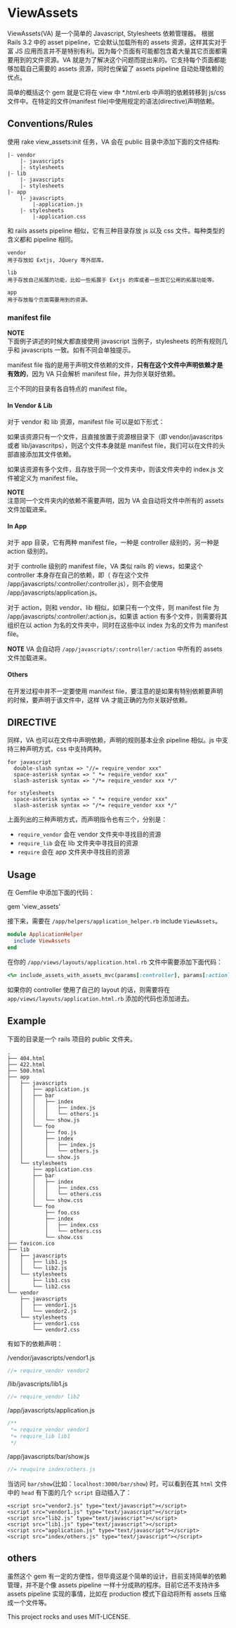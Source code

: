 # ViewAssets
ViewAssets(VA) 是一个简单的 Javascript, Stylesheets 依赖管理器。 根据 Rails 3.2 中的 asset pipeline，它会默认加载所有的 assets 资源，这样其实对于富 JS 应用而言并不是特别有利。因为每个页面有可能都包含着大量其它页面都需要用到的文件资源。VA 就是为了解决这个问题而提出来的。它支持每个页面都能够加载自己需要的 assets 资源，同时也保留了 assets pipeline 自动处理依赖的优点。   

简单的概括这个 gem 就是它将在 view 中 *.html.erb 中声明的依赖转移到 js/css 文件中。在特定的文件(manifest file)中使用规定的语法(directive)声明依赖。   

## Conventions/Rules

使用 rake view_assets:init 任务，VA 会在 public 目录中添加下面的文件结构:

    |- vendor
        |- javascripts
        |- stylesheets
    |- lib
        |- javascripts
        |- stylesheets
    |- app
        |- javascripts
            |-application.js
        |- stylesheets
            |-application.css

和 rails assets pipeline 相似，它有三种目录存放 js 以及 css 文件。每种类型的含义都和 pipeline 相同。

    vendor
    用于存放如 Extjs, JQuery 等外部库。

    lib
    用于存放自己拓展的功能，比如一些拓展于 Extjs 的库或者一些其它公用的拓展功能等。

    app
    用于存放每个页面需要用到的资源。

### manifest file

**NOTE**  
下面例子讲述的时候大都直接使用 javascript 当例子，stylesheets 的所有规则几乎和 javascripts 一致。如有不同会单独提示。

manifest file 指的是用于声明文件依赖的文件，**只有在这个文件中声明依赖才是有效的**，因为 VA 只会解析 manifest file，并为你关联好依赖。

三个不同的目录有各自特点的 manifest file。

#### In Vendor & Lib

对于 vendor 和 lib 资源，manifest file 可以是如下形式：

如果该资源只有一个文件，且直接放置于资源根目录下（即 vendor/javascritps 或者 lib/javascritps），则这个文件本身就是 manifest file，我们可以在文件的头部直接添加其文件依赖。

如果该资源有多个文件，且存放于同一个文件夹中，则该文件夹中的 index.js 文件被定义为 manifest file。

**NOTE**  
注意同一个文件夹内的依赖不需要声明，因为 VA 会自动将文件中所有的 assets 文件加载进来。

#### In App

对于 app 目录，它有两种 manifest file，一种是 controller 级别的，另一种是 action 级别的。

对于 controlle 级别的 manifest file，VA 类似 rails 的 views，如果这个 controller 本身存在自己的依赖，即（ 存在这个文件 /app/javascripts/:controller/:controller.js），则不会使用 /app/javascripts/application.js。

对于 action，则和 vendor、lib 相似，如果只有一个文件，则 manifest file 为 /app/javascripts/:controller/:action.js，如果该 action 有多个文件，则需要将其组织在以 action 为名的文件夹中，同时在这些中以 index 为名的文件为 manifest file。

**NOTE** VA 会自动将 `/app/javascripts/:controller/:action` 中所有的 assets 文件加载进来。

#### Others

在开发过程中并不一定要使用 manifest file，要注意的是如果有特别依赖要声明的时候，要声明于该文件中，这样 VA 才能正确的为你关联好依赖。

## DIRECTIVE

同样，VA 也可以在文件中声明依赖，声明的规则基本业余 pipeline 相似。js 中支持三种声明方式，css 中支持两种。

    for javascript  
      double-slash syntax => "//= require_vendor xxx"   
      space-asterisk syntax => " *= require_vendor xxx"   
      slash-asterisk syntax => "/*= require_vendor xxx */"  

    for stylesheets   
      space-asterisk syntax => " *= require_vendor xxx"   
      slash-asterisk syntax => "/*= require_vendor xxx */"  

上面列出的三种声明方式，而声明指令也有三个，分别是：

* `require_vendor` 会在 vendor 文件夹中寻找目的资源   
* `require_lib` 会在 lib 文件夹中寻找目的资源    
* `require` 会在 app 文件夹中寻找目的资源   

## Usage

在 Gemfile 中添加下面的代码：

gem 'view_assets'

接下来，需要在 `/app/helpers/application_helper.rb` include `ViewAssets`。

```ruby
module ApplicationHelper
  include ViewAssets
end
```

在你的 `/app/views/layouts/application.html.rb` 文件中需要添加下面代码：

```ruby
<%= include_assets_with_assets_mvc(params[:controller], params[:action]) %>
```

如果你的 controller 使用了自己的 layout 的话，则需要将在 `app/views/layouts/application.html.rb` 添加的代码也添加进去。

## Example

下面的目录是一个 rails 项目的 public 文件夹。

    .
    ├── 404.html
    ├── 422.html
    ├── 500.html
    ├── app
    │   ├── javascripts
    │   │   ├── application.js
    │   │   ├── bar
    │   │   │   ├── index
    │   │   │   │   ├── index.js
    │   │   │   │   └── others.js
    │   │   │   └── show.js
    │   │   └── foo
    │   │       ├── foo.js
    │   │       ├── index
    │   │       │   ├── index.js
    │   │       │   └── others.js
    │   │       └── show.js
    │   └── stylesheets
    │       ├── application.css
    │       ├── bar
    │       │   ├── index
    │       │   │   ├── index.css
    │       │   │   └── others.css
    │       │   └── show.css
    │       └── foo
    │           ├── foo.css
    │           ├── index
    │           │   ├── index.css
    │           │   └── others.css
    │           └── show.css
    ├── favicon.ico
    ├── lib
    │   ├── javascripts
    │   │   ├── lib1.js
    │   │   └── lib2.js
    │   └── stylesheets
    │       ├── lib1.css
    │       └── lib2.css
    └── vendor
        ├── javascripts
        │   ├── vendor1.js
        │   └── vendor2.js
        └── stylesheets
            ├── vendor1.css
            └── vendor2.css

有如下的依赖声明：

/vendor/javascripts/vendor1.js

```js
//= require_vendor vendor2
```

/lib/javascripts/lib1.js

```js
//= require_vendor lib2
```

/app/javascripts/application.js

```js
/**
 *= require_vendor vendor1
 *= require_lib lib1
 */
```

/app/javascripts/bar/show.js

```js
//= reuquire index/others.js
```

当访问 `bar/show`(比如：`localhost:3000/bar/show`) 时，可以看到在其 `html` 文件中的 `head` 有下面的几个 `script` 自动插入了：

    <script src="vendor2.js" type="text/javascript"></script>
    <script src="vendor1.js" type="text/javascript"></script>
    <script src="lib2.js" type="text/javascript"></script>
    <script src="lib1.js" type="text/javascript"></script>
    <script src="application.js" type="text/javascript"></script>
    <script src="index/others.js" type="text/javascript"></script>
    
## others

虽然这个 gem 有一定的方便性，但毕竟这是个简单的设计，目前支持简单的依赖管理，并不是个像 assets pipeline 一样十分成熟的程序。目前它还不支持许多 assets pipeline 实现的事情，比如在 production 模式下自动将所有 assets 压缩成一个文件等。

This project rocks and uses MIT-LICENSE.